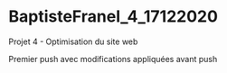 # BaptisteFranel_4_17122020
Projet 4 - Optimisation du site web

Premier push avec modifications appliquées avant push
